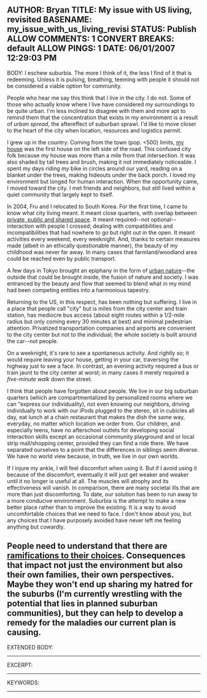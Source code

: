 AUTHOR: Bryan
TITLE: My issue with US living, revisited
BASENAME: my_issue_with_us_living_revisi
STATUS: Publish
ALLOW COMMENTS: 1
CONVERT BREAKS: __default__
ALLOW PINGS: 1
DATE: 06/01/2007 12:29:03 PM
-----
BODY:
I eschew suburbia. The more I think of it, the less I find of it that is redeeming. Unless it is pulsing, breathing, teeming with people it should not be considered a viable option for community.

People who hear me say this think that I live in the city. I do not. Some of those who actually know where I live have considered my surroundings to be quite urban. I'm less inclined to disagree with them and more apt to remind them that the concentration that exists in my environment is a result of <em>urban spread</em>, the aftereffect of suburban sprawl. I'd like to move closer to the heart of the city when location, resources and logistics permit.

I grew up in the country. Coming from the town (pop. <500) limits, <a href="http://flickr.com/photos/leftsider/2314012/in/set-58171/">my house</a> was the first house on the left side of the road. This confused city folk because my house was more than a mile from that intersection. It was also shaded by tall trees and brush, making it not immediately noticeable. I spent my days riding my bike in circles around our yard, reading on a blanket under the trees, making hideouts under the back porch. I loved my environment but longed for human interaction. When the opportunity came, I moved toward the city. I met friends and neighbors, but still lived within a quiet community that largely kept to itself.

In 2004, Fru and I relocated to South Korea.  For the first time, I came to know what city living meant. It meant close quarters, with overlap between <a href="http://www.janchipchase.com/blog/archives/2006/08/post_115.html">private, public and shared space</a>. It meant required--not optional--interaction with people I crossed; dealing with compatibilities and incompatibilities that had nowhere to go but right out in the open. It meant activities every weekend, every weeknight. And, thanks to certain measures made (albeit in an ethically questionable manner), the beauty of my childhood was never far away. In many cases that farmland/woodland area could be reached even by public transport. 

A few days in Tokyo brought an epiphany in the form of <a href="http://flickr.com/groups/urbannature/pool/tags/japan/">urban nature</a>--the outside that could be brought inside, the fusion of nature and society. I was entranced by the beauty and flow that seemed to blend what in my mind had been competing entities into a harmonious tapestry.

Returning to the US, in this respect, has been nothing but suffering. I live in a place that people call "city" but is miles from the city center and train station, has mediocre bus access (about eight routes within a 1/2-mile radius but only coming every 30 minutes at best) and minimal pedestrian attention. Privatized transportation companies and airports are convenient to the city center but not to the individual; the whole society is built around the car--not people.

On a weeknight, it's rare to see a spontaneous activity. And rightly so; it would require leaving your house, getting in your car, traversing the highway just to see a face. In contrast, an evening activity required a bus or train jaunt to the city center at worst; in many cases it merely required a <em>five-minute walk</em> down the street.

I think that people have forgotten about people. We live in our big suburban quarters (which are compartmentalized by personalized rooms where we can "express our individuality), not even knowing our neighbors, driving individually to work with our iPods plugged to the stereo, sit in cubicles all day, eat lunch at a chain restaurant that makes the dish the same way, everyday, no matter which location we order from. Our children, and especially teens, have no afterschool outlets for developing social interaction skills except an occasional community playground and or local strip mall/shopping center, provided they can find a ride there. We have separated ourselves to a point that the differences in siblings seem diverse. We have no world view because, in truth, we live in our own worlds.

If I injure my ankle, I will feel discomfort when using it. But if I avoid using it because of the discomfort, eventually it will just get weaker and weaker until it no longer is useful at all. The muscles will atrophy and its effectiveness will vanish. In comparison, there are many societal ills that are more than just discomforting. To date, our solution has been to run away to a more conducive environment. Suburbia is the attempt to make a new better place rather than to improve the existing. It is a way to avoid uncomfortable choices that we need to face. I don't know about you, but any choices that I have purposely avoided have never left me feeling anything but cowardly.

People need to understand that there are <a href="http://www.leftsider.com/leftsider/2007/03/confessions_of_an_emptynester.htm">ramifications to their choices</a>. Consequences that impact not just the environment but also their own families, their own perspectives. Maybe they won't end up sharing my hatred for the suburbs (I'm currently wrestling with the potential that lies in planned suburban communities), but they can help to develop a remedy for the maladies our current plan is causing.
-----
EXTENDED BODY:

-----
EXCERPT:

-----
KEYWORDS:

-----


